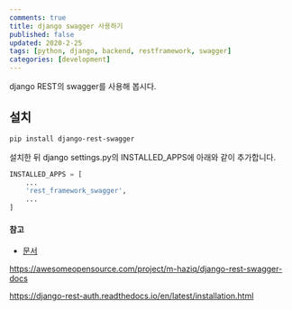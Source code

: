 ```yaml
---
comments: true
title: django swagger 사용하기
published: false
updated: 2020-2-25
tags: [python, django, backend, restframework, swagger]
categories: [development]
---
```


django REST의 swagger를 사용해 봅시다.



## 설치

```bash
pip install django-rest-swagger
```

설치한 뒤 django settings.py의 INSTALLED_APPS에 아래와 같이 추가합니다.

```python
INSTALLED_APPS = [
    ...
    'rest_framework_swagger',
    ...
]
```









#### 참고

- [문서](https://django-rest-swagger.readthedocs.io/en/latest/)

https://awesomeopensource.com/project/m-haziq/django-rest-swagger-docs

https://django-rest-auth.readthedocs.io/en/latest/installation.html